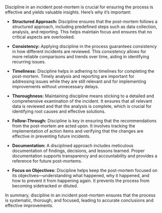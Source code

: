 Discipline in an incident post-mortem is crucial for ensuring the process is effective and yields valuable insights. Here’s why it’s important:

* **Structured Approach:** Discipline ensures that the post-mortem follows a structured approach, including predefined steps such as data collection, analysis, and reporting. This helps maintain focus and ensures that no critical aspects are overlooked.

* **Consistency:** Applying discipline in the process guarantees consistency in how different incidents are reviewed. This consistency allows for more reliable comparisons and trends over time, aiding in identifying recurring issues.

* **Timeliness:** Discipline helps in adhering to timelines for completing the post-mortem. Timely analysis and reporting are important for addressing issues while they are still relevant and for implementing improvements without unnecessary delays.

* **Thoroughness:** Maintaining discipline means sticking to a detailed and comprehensive examination of the incident. It ensures that all relevant data is reviewed and that the analysis is complete, which is crucial for identifying root causes and effective solutions.

* **Follow-Through:** Discipline is key in ensuring that the recommendations from the post-mortem are acted upon. It involves tracking the implementation of action items and verifying that the changes are effective in preventing future incidents.

* **Documentation:** A disciplined approach includes meticulous documentation of findings, decisions, and lessons learned. Proper documentation supports transparency and accountability and provides a reference for future post-mortems.

* **Focus on Objectives:** Discipline helps keep the post-mortem focused on its objectives—understanding what happened, why it happened, and how to prevent it from happening again. It prevents the process from becoming sidetracked or diluted.

In summary, discipline in an incident post-mortem ensures that the process is systematic, thorough, and focused, leading to accurate conclusions and effective improvements.
